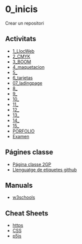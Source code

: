 # 0_inicis
Crear un repositori

## Activitats
* [1_LlocWeb](https://kerlyenriquez.github.io/01_lloc-web/)
* [2_CMYK](https://kerlyenriquez.github.io/02_cmyk/)
* [3_BOOM](https://kerlyenriquez.github.io/03_boom/)
* [4_maquetacion](https://kerlyenriquez.github.io/04_maquetacionn/)
* [5_](https://kerlyenriquez.github.io/05_/)
* [6_tarjetas](https://kerlyenriquez.github.io/06_/)
* [07_ladingpage](https://kerlyenriquez.github.io/07_/)
* [8_](https://kerlyenriquez.github.io/08_/)
* [9_]()
* [10_]()
* [11_]()
* [12_]()
* [13_]()
* [14_](https://kerlyenriquez.github.io/14_/)
* [15_](https://kerlyenriquez.github.io/15_menu/)
* [PORFOLIO]()
* [Examen]()

##  Págines classe
* [Página classe 2GP](https://arquesm.github.io/2GP/)
* [Llenguatge de etiquetes github](https://github.com/adam-p/markdown-here)

## Manuals
* [w3schools](https://www.w3schools.com/)

## Cheat Sheets
* [https](https://websitesetup.org/html5-cheat-sheet/)
* [CSS](https://websitesetup.org/css3-cheat-sheet/)
* [p5js](https://github.com/bmoren/p5js-cheat-sheet)
